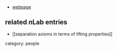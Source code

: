 
* [webpage](http://mishap.sdf.org/)

## related $n$Lab entries

* [[separation axioms in terms of lifting properties]]

category: people